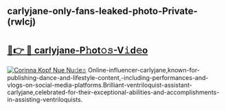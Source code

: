## carlyjane-only-fans​-leaked-photo​-Private-(rwlcj)


# <h2><a href="https://mediaupload.pro?title=carlyjane&ref=git">🔗👉 🔴 carlyjane-P𝚑ot𝚘𝚜-V𝚒d𝚎o</a></h2>

[![Corinna Kopf Nue Nu𝚍e𝚜](https://i.imgur.com/0qMVB7G.gif)](https://mediaupload.pro?title=carlyjane&ref=git)
Online-influencer-carlyjane,known-for-publishing-dance-and-lifestyle-content,-including-performances-and-vlogs-on-social-media-platforms.Brilliant-ventriloquist-assistant-carlyjane,celebrated-for-their-exceptional-abilities-and-accomplishments-in-assisting-ventriloquists.  